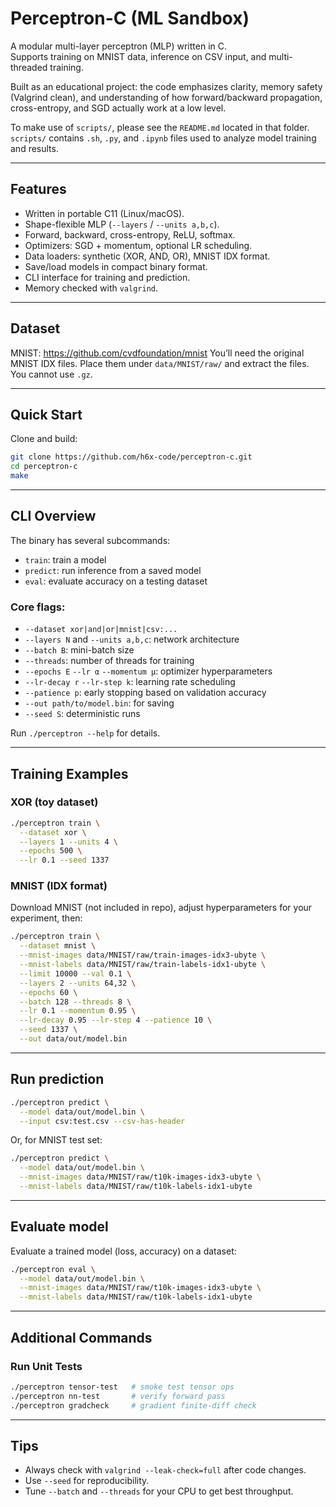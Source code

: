 # Perceptron-C (ML Sandbox)

A modular multi-layer perceptron (MLP) written in C.  
Supports training on MNIST data, inference on CSV input, and multi-threaded training.

Built as an educational project: the code emphasizes clarity, memory safety (Valgrind clean), and understanding of how forward/backward propagation, cross-entropy, and SGD actually work at a low level.

To make use of `scripts/`, please see the `README.md` located in that folder. `scripts/` contains `.sh`, `.py`, and `.ipynb` files used to analyze model training and results.

---

## Features

- Written in portable C11 (Linux/macOS).
- Shape-flexible MLP (`--layers` / `--units a,b,c`).
- Forward, backward, cross-entropy, ReLU, softmax.
- Optimizers: SGD + momentum, optional LR scheduling.
- Data loaders: synthetic (XOR, AND, OR), MNIST IDX format.
- Save/load models in compact binary format.
- CLI interface for training and prediction.
- Memory checked with `valgrind`.

---

## Dataset

MNIST: https://github.com/cvdfoundation/mnist
You’ll need the original MNIST IDX files. Place them under `data/MNIST/raw/` and extract the files. You cannot use `.gz`.

---

## Quick Start

Clone and build:

```bash
git clone https://github.com/h6x-code/perceptron-c.git
cd perceptron-c
make
```

---

## CLI Overview

The binary has several subcommands:
- `train`: train a model
- `predict`: run inference from a saved model
- `eval`: evaluate accuracy on a testing dataset

### Core flags:
- `--dataset xor|and|or|mnist|csv:...`
- `--layers N` and `--units a,b,c`: network architecture
- `--batch B`: mini-batch size
- `--threads`: number of threads for training
- `--epochs E` `--lr α` `--momentum μ`: optimizer hyperparameters
- `--lr-decay r` `--lr-step k`: learning rate scheduling
- `--patience p`: early stopping based on validation accuracy
- `--out path/to/model.bin`: for saving
- `--seed S`: deterministic runs

Run `./perceptron --help` for details.

---

## Training Examples

### XOR (toy dataset)
```bash
./perceptron train \
  --dataset xor \
  --layers 1 --units 4 \
  --epochs 500 \
  --lr 0.1 --seed 1337
```

### MNIST (IDX format)
Download MNIST (not included in repo), adjust hyperparameters for your experiment, then:
```bash
./perceptron train \
  --dataset mnist \
  --mnist-images data/MNIST/raw/train-images-idx3-ubyte \
  --mnist-labels data/MNIST/raw/train-labels-idx1-ubyte \
  --limit 10000 --val 0.1 \
  --layers 2 --units 64,32 \
  --epochs 60 \
  --batch 128 --threads 8 \
  --lr 0.1 --momentum 0.95 \
  --lr-decay 0.95 --lr-step 4 --patience 10 \
  --seed 1337 \
  --out data/out/model.bin
```

---

## Run prediction
```bash
./perceptron predict \
  --model data/out/model.bin \
  --input csv:test.csv --csv-has-header
```

Or, for MNIST test set:
```bash
./perceptron predict \
  --model data/out/model.bin \
  --mnist-images data/MNIST/raw/t10k-images-idx3-ubyte \
  --mnist-labels data/MNIST/raw/t10k-labels-idx1-ubyte
```

---

## Evaluate model
Evaluate a trained model (loss, accuracy) on a dataset:
```bash
./perceptron eval \
  --model data/out/model.bin \
  --mnist-images data/MNIST/raw/t10k-images-idx3-ubyte \
  --mnist-labels data/MNIST/raw/t10k-labels-idx1-ubyte
```

---

## Additional Commands

### Run Unit Tests
```bash
./perceptron tensor-test   # smoke test tensor ops
./perceptron nn-test       # verify forward pass
./perceptron gradcheck     # gradient finite-diff check
```

---

## Tips
- Always check with `valgrind --leak-check=full` after code changes.
- Use `--seed` for reproducibility.
- Tune `--batch` and `--threads` for your CPU to get best throughput.
